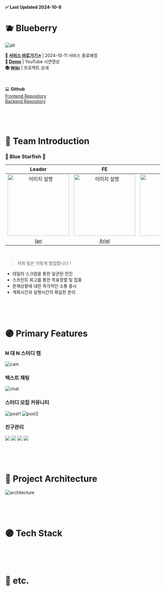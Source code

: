 **✅ Last Updated 2024-10-8**

# 🫐 Blueberry

![alt](assets/banner.png)

**🔗 [서비스 바로가기↗](https://blueberry826.com/)** | 2024-10-11 서비스 종료예정  
**🎥 [Demo](https://youtu.be/sR68VYhHsxg)** | YouTube 시연영상  
**📚 [Wiki](https://github.com/100-hours-a-week/5-bluestarfish-blueberry-be/wiki)** | 프로젝트 상세

<br>

💻 **Github**  
[Frontend Repository](https://github.com/100-hours-a-week/5-bluestarfish-blueberry-fe)  
[Backend Repository](https://github.com/100-hours-a-week/5-bluestarfish-blueberry-be)

<br><br><br>

# 🔵 Team Introduction

### 🌊 Blue Starfish 🌊

|                              Leader                               |                                 FE                                  |                                 FE                                 |                                  BE                                  |                                  BE                                  |
|:-----------------------------------------------------------------:|:-------------------------------------------------------------------:|:------------------------------------------------------------------:|:--------------------------------------------------------------------:|:--------------------------------------------------------------------:|
| <img src="assets/ian.jpeg" alt="이미지 설명" width="200" height="200"> | <img src="assets/ariel.jpeg" alt="이미지 설명" width="200" height="200"> | <img src="assets/andy.jpeg" alt="이미지 설명" width="200" height="200"> | <img src="assets/heiley.jpeg" alt="이미지 설명" width="200" height="200"> | <img src="assets/kanuda.jpeg" alt="이미지 설명" width="200" height="200"> | 
|              [Ian](https://github.com/BenchPress200)              |                [Ariel](https://github.com/yeji0214)                 |                 [Andy](https://github.com/boozeal)                 |               [Heiley](https://github.com/hyeonheeeee)               |                [Kanuda](https://github.com/DohunHyun)                |

<br>

> 저희 팀은 이렇게 협업합니다 !

- 데일리 스크럼을 통한 일관된 전진
- 스프린트 회고를 통한 목표정렬 및 집중
- 문제상황에 대한 즉각적인 소통 중시
- 계획시간과 실행시간의 확실한 분리

<br><br><br>

# 🟣 Primary Features

### N 대 N 스터디 캠

![cam](assets/cam.gif)

### 텍스트 채팅

![chat](assets/chat.gif)

### 스터디 모집 커뮤니티

![post1](assets/posts1.png)
![post2](assets/posts2.png)

### 친구관리

![](assets/f1.png)
![](assets/f2.png)
![](assets/f3.png)
![](assets/f4.png)

<br><br><br>

# 🔵 Project Architecture

![architecture](assets/architecture.png)

<br><br><br>

# 🟣 Tech Stack

<br><br><br>

# 🔵 etc.

<br><br><br>
